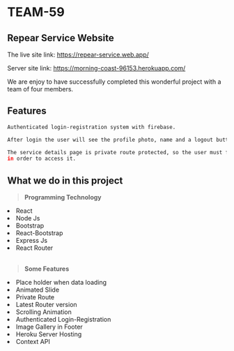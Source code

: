 # TEAM-59

## Repear Service Website

The live site link: https://repear-service.web.app/

Server site link: https://morning-coast-96153.herokuapp.com/

We are enjoy to have successfully completed this wonderful project with a team of four members.

## Features
```bash
Authenticated login-registration system with firebase.
```

```bash
After login the user will see the profile photo, name and a logout button..

```

```bash
The service details page is private route protected, so the user must first log
in order to access it.
```

## What we do in this project
<b><blockquote> Programming Technology</blockquote></b>
<li>React</li>
<li>Node Js</li>
<li>Bootstrap</li>
<li>React-Bootstrap</li>
<li>Express Js</li>
<li>React Router</li>
<br/>
<b><blockquote> Some Features</blockquote></b>
<li>Place holder when data loading</li>
<li>Animated Slide</li>
<li>Private Route</li>
<li>Latest Router version</li>
<li>Scrolling Animation</li>
<li>Authenticated Login-Registration</li>
<li>Image Gallery in Footer</li>
<li>Heroku Server Hosting</li>
<li>Context API</li>